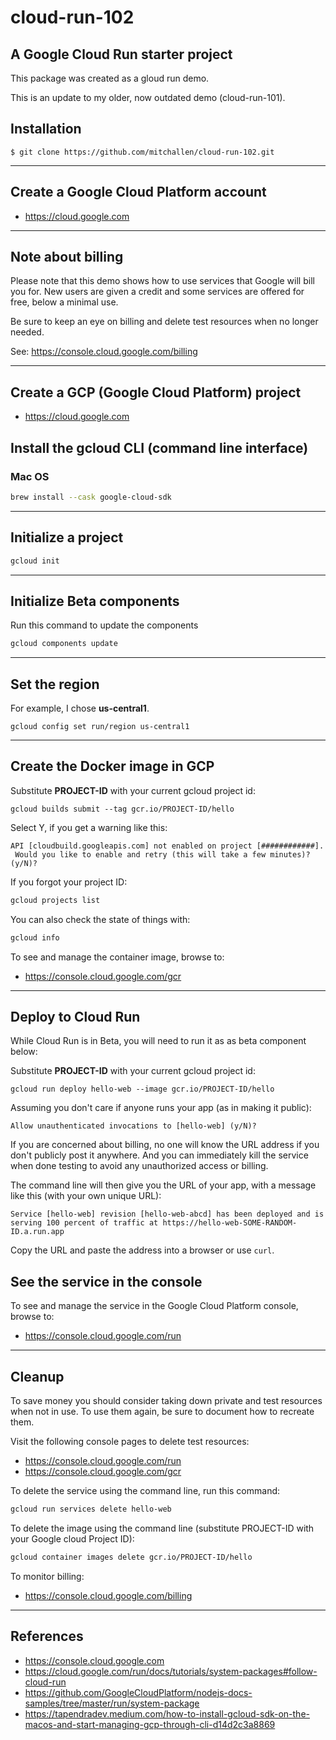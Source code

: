 cloud-run-102
==
A Google Cloud Run starter project
--

This package was created as a gloud run demo.

This is an update to my older, now outdated demo (cloud-run-101).

## Installation

    $ git clone https://github.com/mitchallen/cloud-run-102.git
  
* * *

## Create a Google Cloud Platform account

* https://cloud.google.com

* * *

## Note about billing

Please note that this demo shows how to use services that Google will bill you for.  New users are given a credit and some services are offered for free, below a minimal use.

Be sure to keep an eye on billing and delete test resources when no longer needed.

See: https://console.cloud.google.com/billing

* * *

## Create a GCP (Google Cloud Platform) project

* https://cloud.google.com

## Install the gcloud CLI (command line interface)

### Mac OS

```sh
brew install --cask google-cloud-sdk
```

* * *

## Initialize a project

```sh
gcloud init
```

* * *

## Initialize Beta components

Run this command to update the components

```sh
gcloud components update
```

* * *

## Set the region

For example, I chose __us-central1__.

```
gcloud config set run/region us-central1
```

* * *

## Create the Docker image in GCP

Substitute __PROJECT-ID__ with your current gcloud project id:

```
gcloud builds submit --tag gcr.io/PROJECT-ID/hello
```

Select Y, if you get a warning like this:

```
API [cloudbuild.googleapis.com] not enabled on project [############].
 Would you like to enable and retry (this will take a few minutes)? 
(y/N)?
```

If you forgot your project ID:

```sh
gcloud projects list
```

You can also check the state of things with:

```sh
gcloud info
```

To see and manage the container image, browse to:

* https://console.cloud.google.com/gcr

* * *

## Deploy to Cloud Run

While Cloud Run is in Beta, you will need to run it as as beta component below:

Substitute __PROJECT-ID__ with your current gcloud project id:

```
gcloud run deploy hello-web --image gcr.io/PROJECT-ID/hello
```

Assuming you don't care if anyone runs your app (as in making it public):

```
Allow unauthenticated invocations to [hello-web] (y/N)?
```

If you are concerned about billing, no one will know the URL address if you don't publicly post it anywhere.  And you can immediately kill the service when done testing to avoid any unauthorized access or billing.

The command line will then give you the URL of your app, with a message like this (with your own unique URL):

```
Service [hello-web] revision [hello-web-abcd] has been deployed and is serving 100 percent of traffic at https://hello-web-SOME-RANDOM-ID.a.run.app
```

Copy the URL and paste the address into a browser or use `curl`.

## See the service in the console

To see and manage the service in the Google Cloud Platform console, browse to:

* https://console.cloud.google.com/run

* * *

## Cleanup

To save money you should consider taking down private and test resources when not in use.  To use them again, be sure to document how to recreate them.

Visit the following console pages to delete test resources:

* https://console.cloud.google.com/run
* https://console.cloud.google.com/gcr

To delete the service using the command line, run this command:

```sh
gcloud run services delete hello-web
```

To delete the image using the command line (substitute PROJECT-ID with your Google cloud Project ID):

```sh
gcloud container images delete gcr.io/PROJECT-ID/hello
```

To monitor billing:

* https://console.cloud.google.com/billing

* * * 

## References

* https://console.cloud.google.com
* https://cloud.google.com/run/docs/tutorials/system-packages#follow-cloud-run
* https://github.com/GoogleCloudPlatform/nodejs-docs-samples/tree/master/run/system-package
* https://tapendradev.medium.com/how-to-install-gcloud-sdk-on-the-macos-and-start-managing-gcp-through-cli-d14d2c3a8869


